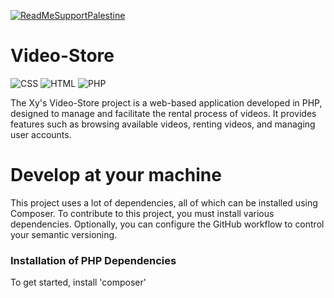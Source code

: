 [![ReadMeSupportPalestine](https://raw.githubusercontent.com/Safouene1/support-palestine-banner/master/banner-support.svg)](https://www.pcrf.net/information-you-should-know/how-to-help-palestine.html#:~:text=By%20purchasing%20goods%20and%20services,specialize%20in%20Middle%20Eastern%20products.)


# Video-Store

![CSS](https://img.shields.io/badge/CSS3-1572B6?style=for-the-badge&logo=css3&logoColor=white)
![HTML](https://img.shields.io/badge/HTML5-E34F26?style=for-the-badge&logo=html5&logoColor=white)
![PHP](https://img.shields.io/badge/PHP-777BB4?style=for-the-badge&logo=php&logoColor=white)

The Xy's Video-Store project is a web-based application developed in PHP, designed to manage and facilitate the rental process of videos. It provides features such as browsing available videos, renting videos, and managing user accounts.

# Develop at your machine
This project uses a lot of dependencies, all of which can be installed using Composer. To contribute to this project, you must install various dependencies. Optionally, you can configure the GitHub workflow to control your semantic versioning.
### Installation of PHP Dependencies

To get started, install 'composer'

